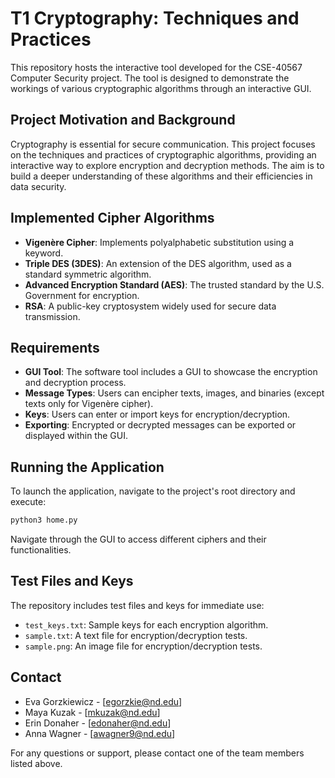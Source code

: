 # T1 Cryptography: Techniques and Practices

This repository hosts the interactive tool developed for the CSE-40567 Computer Security project. The tool is designed to demonstrate the workings of various cryptographic algorithms through an interactive GUI.

## Project Motivation and Background

Cryptography is essential for secure communication. This project focuses on the techniques and practices of cryptographic algorithms, providing an interactive way to explore encryption and decryption methods. The aim is to build a deeper understanding of these algorithms and their efficiencies in data security.

## Implemented Cipher Algorithms

- **Vigenère Cipher**: Implements polyalphabetic substitution using a keyword.
- **Triple DES (3DES)**: An extension of the DES algorithm, used as a standard symmetric algorithm.
- **Advanced Encryption Standard (AES)**: The trusted standard by the U.S. Government for encryption.
- **RSA**: A public-key cryptosystem widely used for secure data transmission.

## Requirements

- **GUI Tool**: The software tool includes a GUI to showcase the encryption and decryption process.
- **Message Types**: Users can encipher texts, images, and binaries (except texts only for Vigenère cipher).
- **Keys**: Users can enter or import keys for encryption/decryption.
- **Exporting**: Encrypted or decrypted messages can be exported or displayed within the GUI.

## Running the Application

To launch the application, navigate to the project's root directory and execute:

```bash
python3 home.py
```

Navigate through the GUI to access different ciphers and their functionalities.

## Test Files and Keys

The repository includes test files and keys for immediate use:

- `test_keys.txt`: Sample keys for each encryption algorithm.
- `sample.txt`: A text file for encryption/decryption tests.
- `sample.png`: An image file for encryption/decryption tests.

## Contact

- Eva Gorzkiewicz - [egorzkie@nd.edu]
- Maya Kuzak - [mkuzak@nd.edu]
- Erin Donaher - [edonaher@nd.edu]
- Anna Wagner - [awagner9@nd.edu]

For any questions or support, please contact one of the team members listed above.

